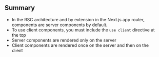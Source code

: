 ## Summary

- In the RSC architecture and by extension in the Next.js app router, components are server components by default.
- To use client components, you must include the `use client` directive at the top
- Server components are rendered only on the server
- Client components are rendered once on the server and then on the client
